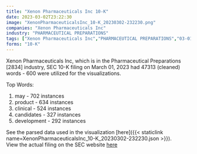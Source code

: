```yaml
---
title: "Xenon Pharmaceuticals Inc 10-K"
date: 2023-03-02T23:22:30
image: "XenonPharmaceuticalsInc_10-K_20230302-232230.png"
companies: "Xenon Pharmaceuticals Inc"
industry: "PHARMACEUTICAL PREPARATIONS"
tags: ["Xenon Pharmaceuticals Inc","PHARMACEUTICAL PREPARATIONS","03-01-2023","10-K"]
forms: "10-K"
---
```

Xenon Pharmaceuticals Inc, which is in the Pharmaceutical Preparations [2834] industry, SEC 10-K filing on March 01, 2023 had 47313 (cleaned) words - 600 were utilized for the visualizations.

Top Words:
1. may - 702 instances
2. product - 634 instances
3. clinical - 524 instances
4. candidates - 327 instances
5. development - 292 instances


See the parsed data used in the visualization [here]({{< staticlink name=XenonPharmaceuticalsInc_10-K_20230302-232230.json >}}).  
View the actual filing on the SEC website [here](https://www.sec.gov/Archives/edgar/data/1582313/0000950170-23-005582.txt)